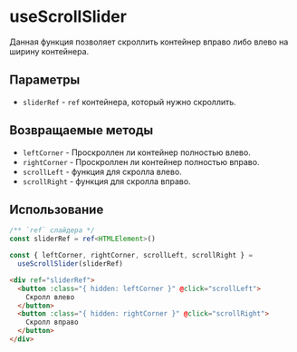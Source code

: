 # useScrollSlider

Данная функция позволяет скроллить контейнер вправо либо влево на ширину контейнера.

## Параметры

- `sliderRef` - `ref` контейнера, который нужно скроллить.

## Возвращаемые методы

- `leftCorner` - Проскроллен ли контейнер полностью влево.
- `rightCorner` - Проскроллен ли контейнер полностью вправо.
- `scrollLeft` - функция для скролла влево.
- `scrollRight` - функция для скролла вправо.

## Использование

```ts
/** `ref` слайдера */
const sliderRef = ref<HTMLElement>()

const { leftCorner, rightCorner, scrollLeft, scrollRight } =
  useScrollSlider(sliderRef)
```

```html
<div ref="sliderRef">
  <button :class="{ hidden: leftCorner }" @click="scrollLeft">
    Скролл влево
  </button>
  <button :class="{ hidden: rightCorner }" @click="scrollRight">
    Скролл вправо
  </button>
</div>
```
